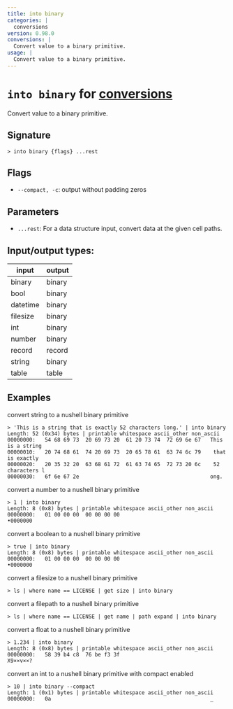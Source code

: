 ```yaml
---
title: into binary
categories: |
  conversions
version: 0.98.0
conversions: |
  Convert value to a binary primitive.
usage: |
  Convert value to a binary primitive.
---
```

<!-- This file is automatically generated. Please edit the command in https://github.com/nushell/nushell instead. -->

# `into binary` for [conversions](/commands/categories/conversions.md)

<div class='command-title'>Convert value to a binary primitive.</div>

## Signature

```> into binary {flags} ...rest```

## Flags

 -  `--compact, -c`: output without padding zeros

## Parameters

 -  `...rest`: For a data structure input, convert data at the given cell paths.


## Input/output types:

| input    | output |
| -------- | ------ |
| binary   | binary |
| bool     | binary |
| datetime | binary |
| filesize | binary |
| int      | binary |
| number   | binary |
| record   | record |
| string   | binary |
| table    | table  |
## Examples

convert string to a nushell binary primitive
```nu
> 'This is a string that is exactly 52 characters long.' | into binary
Length: 52 (0x34) bytes | printable whitespace ascii_other non_ascii
00000000:   54 68 69 73  20 69 73 20  61 20 73 74  72 69 6e 67   This is a string
00000010:   20 74 68 61  74 20 69 73  20 65 78 61  63 74 6c 79    that is exactly
00000020:   20 35 32 20  63 68 61 72  61 63 74 65  72 73 20 6c    52 characters l
00000030:   6f 6e 67 2e                                          ong.

```

convert a number to a nushell binary primitive
```nu
> 1 | into binary
Length: 8 (0x8) bytes | printable whitespace ascii_other non_ascii
00000000:   01 00 00 00  00 00 00 00                             •0000000

```

convert a boolean to a nushell binary primitive
```nu
> true | into binary
Length: 8 (0x8) bytes | printable whitespace ascii_other non_ascii
00000000:   01 00 00 00  00 00 00 00                             •0000000

```

convert a filesize to a nushell binary primitive
```nu
> ls | where name == LICENSE | get size | into binary

```

convert a filepath to a nushell binary primitive
```nu
> ls | where name == LICENSE | get name | path expand | into binary

```

convert a float to a nushell binary primitive
```nu
> 1.234 | into binary
Length: 8 (0x8) bytes | printable whitespace ascii_other non_ascii
00000000:   58 39 b4 c8  76 be f3 3f                             X9××v××?

```

convert an int to a nushell binary primitive with compact enabled
```nu
> 10 | into binary --compact
Length: 1 (0x1) bytes | printable whitespace ascii_other non_ascii
00000000:   0a                                                   _

```
